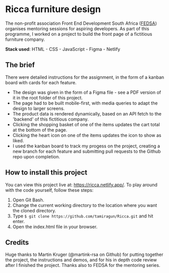 # Ricca furniture design

The non-profit association Front End Development South Africa ([FEDSA](https://fedsa.org/)) organises mentoring sessions for aspiring developers. As part of this programme, I worked on a project to build the front page of a fictitious furniture company.

**Stack used**: HTML - CSS - JavaScript - Figma - Netlify

## The brief

There were detailed instructions for the assignment, in the form of a kanban board with cards for each feature. 
- The design was given in the form of a Figma file - see a PDF version of it in the root folder of this project.
- The page had to be built mobile-first, with media queries to adapt the design to larger screens.
- The product data is rendered dynamically, based on an API fetch to the 'backend' of this fictitious company.
- Clicking the shopping basket of one of the items updates the cart total at the bottom of the page.
- Clicking the heart icon on one of the items updates the icon to show as liked.
- I used the kanban board to track my progess on the project, creating a new branch for each feature and submitting pull requests to the Github repo upon completion.

## How to install this project
You can view this project live at: https://ricca.netlify.app/. To play around with the code yourself, follow these steps:
1. Open Git Bash.
2. Change the current working directory to the location where you want the cloned directory.
3. Type `$ git clone https://github.com/tamiragun/Ricca.git` and hit enter.
4. Open the index.html file in your browser.

## Credits
Huge thanks to Martin Kruger (@martink-rsa on Github) for putting together the project, the instructions and demos, and for his in depth code review after I finished the project. Thanks also to FEDSA for the mentoring series.



